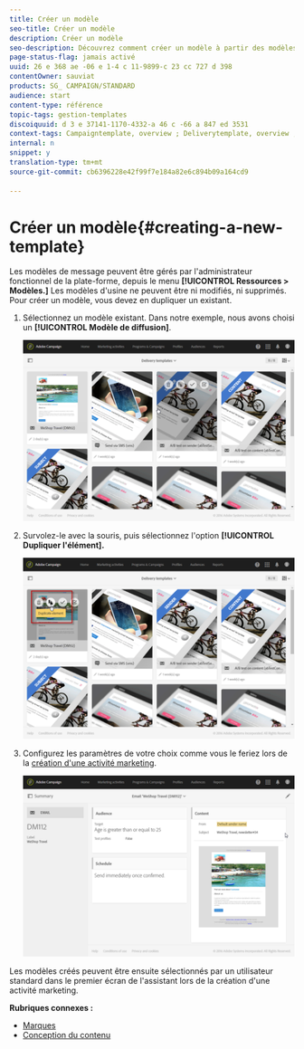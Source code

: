 ```yaml
---
title: Créer un modèle
seo-title: Créer un modèle
description: Créer un modèle
seo-description: Découvrez comment créer un modèle à partir des modèles d'activité d'usine pour les diffusions email, SMS, par notification push, etc.
page-status-flag: jamais activé
uuid: 26 e 368 ae -06 e 1-4 c 11-9899-c 23 cc 727 d 398
contentOwner: sauviat
products: SG_ CAMPAIGN/STANDARD
audience: start
content-type: référence
topic-tags: gestion-templates
discoiquuid: d 3 e 37141-1170-4332-a 46 c -66 a 847 ed 3531
context-tags: Campaigntemplate, overview ; Deliverytemplate, overview ; Programtemplate, overview ; Workflowtemplate, overview ; Importtemplate, overview ;
internal: n
snippet: y
translation-type: tm+mt
source-git-commit: cb6396228e42f99f7e184a82e6c894b09a164cd9

---
```



# Créer un modèle{#creating-a-new-template}

Les modèles de message peuvent être gérés par l'administrateur fonctionnel de la plate-forme, depuis le menu **[!UICONTROL Ressources &gt; Modèles.]** Les modèles d'usine ne peuvent être ni modifiés, ni supprimés. Pour créer un modèle, vous devez en dupliquer un existant.

1. Sélectionnez un modèle existant. Dans notre exemple, nous avons choisi un **[!UICONTROL Modèle de diffusion]**.

   ![](assets/template_2.png)

1. Survolez-le avec la souris, puis sélectionnez l'option **[!UICONTROL Dupliquer l'élément].**

   ![](assets/template_3.png)

1. Configurez les paramètres de votre choix comme vous le feriez lors de la [création d'une activité marketing](../../start/using/marketing-activities.md#creating-a-marketing-activity).

   ![](assets/template_4.png)

Les modèles créés peuvent être ensuite sélectionnés par un utilisateur standard dans le premier écran de l'assistant lors de la création d'une activité marketing.

**Rubriques connexes :**

* [Marques](../../administration/using/branding.md)
* [Conception du contenu](../../designing/using/about-email-content-design.md)

